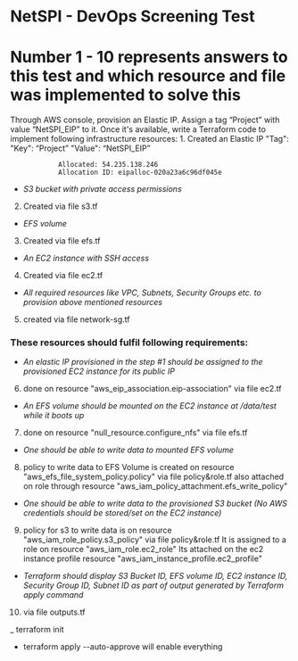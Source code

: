 # NetSPI - DevOps Screening Test

# Number 1 - 10 represents answers to this test and which resource and file was implemented to solve this

Through AWS console, provision an Elastic IP. Assign a tag “Project” with value “NetSPI_EIP” to it. Once it's available, write a Terraform code to implement following infrastructure resources:
1. 
                Created an Elastic IP
                "Tag": 
                    "Key": “Project”
                    "Value": “NetSPI_EIP” 

                Allocated: 54.235.138.246
                Allocation ID: eipalloc-020a23a6c96df045e

-   _S3 bucket with private access permissions_
2. Created via file s3.tf

-   _EFS volume_
3. Created via file efs.tf

-   _An EC2 instance with SSH access_
4. Created via file ec2.tf

-   _All required resources like VPC, Subnets, Security Groups etc. to provision above mentioned resources_
5. created via file network-sg.tf


### These resources should fulfil following requirements:
- _An elastic IP provisioned in the step #1 should be assigned to the provisioned EC2 instance for its public IP_
6. done on resource "aws_eip_association.eip-association" via file ec2.tf

- _An EFS volume should be mounted on the EC2 instance at /data/test while it boots up_
7. done on  resource "null_resource.configure_nfs" via file efs.tf


- _One should be able to write data to mounted EFS volume_
8. policy to write data  to EFS Volume is created on resource "aws_efs_file_system_policy.policy" via file policy&role.tf
   also attached on role through resource "aws_iam_policy_attachment.efs_write_policy"  

- _One should be able to write data to the provisioned S3 bucket (No AWS credentials should be stored/set on the EC2 instance)_
9. policy for s3 to write data is on resource "aws_iam_role_policy.s3_policy" via file policy&role.tf
   It is assigned to a role on resource "aws_iam_role.ec2_role"
   Its attached on the ec2 instance profile resource "aws_iam_instance_profile.ec2_profile"

- _Terraform should display S3 Bucket ID, EFS volume ID, EC2 instance ID, Security Group ID, Subnet ID as part of output generated by Terraform apply command_
10. via file outputs.tf

_ terraform init
- terraform apply --auto-approve 
will enable everything
